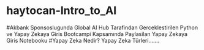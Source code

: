 # haytocan-Intro_to_AI
#Akbank Sponsoslugunda Global AI Hub Tarafindan Gerceklestirilen Python ve Yapay Zekaya Giris Bootcampi Kapsamında Paylasilan Yapay Zekaya Giris Notebooku
#Yapay Zeka Nedir? Yapay Zeka Türleri.......

